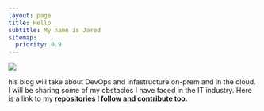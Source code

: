 ```yaml
---
layout: page
title: Hello
subtitle: My name is Jared
sitemap:
  priority: 0.9
---
```


<img src="{{ '/assets/img/pudhina.jpg' | prepend: site.baseurl }}" id="about-img">

<div id="describe-text">
	<p>his blog will take about DevOps and Infastructure on-prem and in the cloud. I will be sharing some of my obstacles I have faced in the IT industry. Here is a link to my <strong> <a href="https://github.com/jclark0909?tab=repositories"> repositories</a> I follow and contribute too. </strong></p>
</div>
